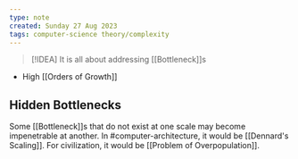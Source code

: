```yaml
---
type: note
created: Sunday 27 Aug 2023
tags: computer-science theory/complexity
---
```

> [!IDEA]
> It is all about addressing [[Bottleneck]]s

- High [[Orders of Growth]]
## Hidden Bottlenecks
Some [[Bottleneck]]s that do not exist at one scale may become impenetrable at another. In #computer-architecture, it would be [[Dennard's Scaling]]. For civilization, it would be [[Problem of Overpopulation]]. 

